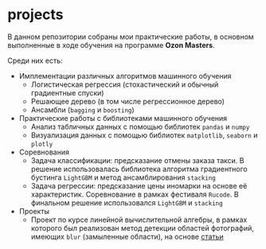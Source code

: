 # projects

В данном репозитории собраны мои практические работы, в основном выполненные в ходе обучения на программе __Ozon Masters__.

Среди них есть:
- Имплементации различных алгоритмов машинного обучения
  - Логистическая регрессия (стохастический и обычный градиентные спуски)
  - Решающее дерево (в том числе регрессионное дерево)
  - Ансамбли (`bagging` и `boosting`)
- Практические работы с библиотеками машинного обучения
  - Анализ табличных данных с помощью библиотек `pandas` и `numpy`
  - Визуализация данных с помощью библиотек `matplotlib`, `seaborn` и `plotly`
- Соревнования
  - Задача классификации: предсказание отмены заказа такси. В решение использовалась библиотека алгоритма градиентного бустинга `LightGBM` и метод ансамблирования `stacking`
  - Задача регрессии: предсказание цены иномарки на основе её характеристик. Соревнование в рамках фестиваля `Rucode`. В финальном решение использовался `LightGBM` и `stacking`
- Проекты
  - Проект по курсе линейной вычислительной алгебры, в рамках которого был реализован метод детекции областей фотографий, имеющих `blur` (замыленные области), на основе [статьи](https://fled.github.io/paper/blur.pdf)
